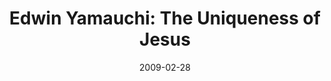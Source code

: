---
layout: media
category: media
title: "Edwin Yamauchi: The Uniqueness of Jesus"
date: 2009-02-28
description: "Dr. Edwin Yamauchi discusses the uniqueness of Jesus as compared to other spiritual/philosophical leaders."
video: "https://s3.amazonaws.com/crossroadsvideomessages/yamauchi2-1.mp4"
video-poster: "http://s3.amazonaws.com/crossroads-media/images/legacy/content/yamauchi2-still.jpg"
---